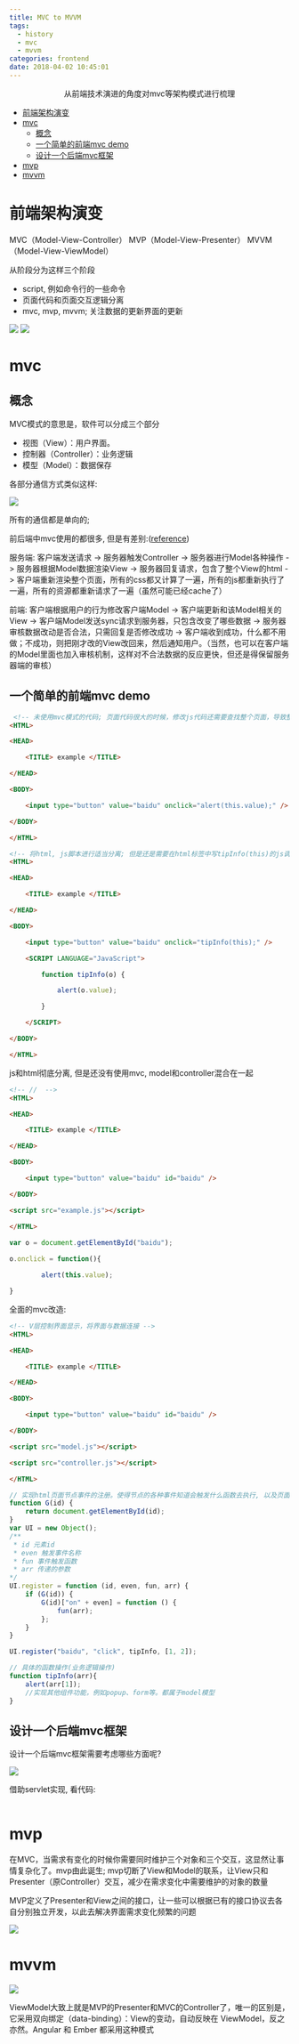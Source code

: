 ```yaml
---
title: MVC to MVVM
tags:
  - history
  - mvc
  - mvvm
categories: frontend
date: 2018-04-02 10:45:01
---
```



<div align="center">
从前端技术演进的角度对mvc等架构模式进行梳理
</div>

<!--more-->

<!-- TOC -->

- [前端架构演变](#前端架构演变)
- [mvc](#mvc)
    - [概念](#概念)
    - [一个简单的前端mvc demo](#一个简单的前端mvc-demo)
    - [设计一个后端mvc框架](#设计一个后端mvc框架)
- [mvp](#mvp)
- [mvvm](#mvvm)

<!-- /TOC -->

# 前端架构演变

MVC（Model-View-Controller）
MVP（Model-View-Presenter）
MVVM（Model-View-ViewModel）

从阶段分为这样三个阶段

*   script, 例如命令行的一些命令
*   页面代码和页面交互逻辑分离
*   mvc, mvp, mvvm; 关注数据的更新界面的更新

<img src="bcc32c459e2f8526826f187b3197c1fb_r.jpg"/>

<img src="83d0c7d0628894e78f8688b2e5ad9bb3_r.jpg"/>

# mvc

## 概念

MVC模式的意思是，软件可以分成三个部分

* 视图（View）：用户界面。
* 控制器（Controller）：业务逻辑
* 模型（Model）：数据保存

各部分通信方式类似这样:

<img src="Screenshot_4.png"/>

所有的通信都是单向的;

前后端中mvc使用的都很多, 但是有差别:([reference](https://www.zhihu.com/question/20440717))

服务端:
客户端发送请求 -> 服务器触发Controller -> 服务器进行Model各种操作 -> 服务器根据Model数据渲染View -> 服务器回复请求，包含了整个View的html -> 客户端重新渲染整个页面，所有的css都又计算了一遍，所有的js都重新执行了一遍，所有的资源都重新请求了一遍（虽然可能已经cache了）

前端:
客户端根据用户的行为修改客户端Model -> 客户端更新和该Model相关的View -> 客户端Model发送sync请求到服务器，只包含改变了哪些数据 -> 服务器审核数据改动是否合法，只需回复是否修改成功 -> 客户端收到成功，什么都不用做；不成功，则把刚才改的View改回来，然后通知用户。（当然，也可以在客户端的Model里面也加入审核机制，这样对不合法数据的反应更快，但还是得保留服务器端的审核）

## 一个简单的前端mvc demo

```html
 <!-- 未使用mvc模式的代码; 页面代码很大的时候，修改js代码还需要查找整个页面，导致整个页面非常混乱。 -->
<HTML>

<HEAD>

    <TITLE> example </TITLE>

</HEAD>

<BODY>

    <input type="button" value="baidu" onclick="alert(this.value);" />

</BODY>

</HTML>

```

```html
<!-- 将html, js脚本进行适当分离; 但是还是需要在html标签中写tipInfo(this)的js调用代码。即html和js仍然有混合 -->
<HTML>

<HEAD>

    <TITLE> example </TITLE>

</HEAD>

<BODY>

    <input type="button" value="baidu" onclick="tipInfo(this);" />

    <SCRIPT LANGUAGE="JavaScript">

        function tipInfo(o) {

            alert(o.value);

        }

    </SCRIPT>

</BODY>

</HTML>
```

js和html彻底分离, 但是还没有使用mvc, model和controller混合在一起

```html
<!-- //  -->
<HTML>

<HEAD>

    <TITLE> example </TITLE>

</HEAD>

<BODY>

    <input type="button" value="baidu" id="baidu" />

</BODY>

<script src="example.js"></script>

</HTML>

```

```js
var o = document.getElementById("baidu");  
  
o.onclick = function(){  

        alert(this.value);  

}  
```

全面的mvc改造:

```html
<!-- V层控制界面显示，将界面与数据连接 -->
<HTML>

<HEAD>

    <TITLE> example </TITLE>

</HEAD>

<BODY>

    <input type="button" value="baidu" id="baidu" />

</BODY>

<script src="model.js"></script>

<script src="controller.js"></script>

</HTML>
```

```js
// 实现html页面节点事件的注册。使得节点的各种事件知道会触发什么函数去执行, 以及页面加载性能的实现
function G(id) {
    return document.getElementById(id);
}
var UI = new Object();
/**
 * id 元素id
 * even 触发事件名称
 * fun 事件触发函数
 * arr 传递的参数
*/
UI.register = function (id, even, fun, arr) {
    if (G(id)) {
        G(id)["on" + even] = function () {
            fun(arr);
        };
    }
}

UI.register("baidu", "click", tipInfo, [1, 2]);
```

```js
// 具体的函数操作(业务逻辑操作)
function tipInfo(arr){  
    alert(arr[1]);  
    //实现其他组件功能，例如popup、form等。都属于model模型  
} 
```

## 设计一个后端mvc框架

设计一个后端mvc框架需要考虑哪些方面呢?

<img src="Screenshot_5.png"/>

借助servlet实现, 看代码:

```java

```


# mvp

在MVC，当需求有变化的时候你需要同时维护三个对象和三个交互，这显然让事情复杂化了。mvp由此诞生; mvp切断了View和Model的联系，让View只和Presenter（原Controller）交互，减少在需求变化中需要维护的对象的数量

MVP定义了Presenter和View之间的接口，让一些可以根据已有的接口协议去各自分别独立开发，以此去解决界面需求变化频繁的问题

<img src="Screenshot_2.png"/>

# mvvm

<img src="Screenshot_3.png"/>

ViewModel大致上就是MVP的Presenter和MVC的Controller了，唯一的区别是，它采用双向绑定（data-binding）：View的变动，自动反映在 ViewModel，反之亦然。Angular 和 Ember 都采用这种模式


